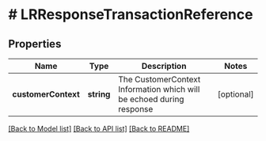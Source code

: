 # # LRResponseTransactionReference

## Properties

Name | Type | Description | Notes
------------ | ------------- | ------------- | -------------
**customerContext** | **string** | The CustomerContext Information which will be echoed during response | [optional]

[[Back to Model list]](../../README.md#models) [[Back to API list]](../../README.md#endpoints) [[Back to README]](../../README.md)
